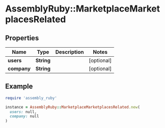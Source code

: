 # AssemblyRuby::MarketplaceMarketplacesRelated

## Properties

| Name | Type | Description | Notes |
| ---- | ---- | ----------- | ----- |
| **users** | **String** |  | [optional] |
| **company** | **String** |  | [optional] |

## Example

```ruby
require 'assembly_ruby'

instance = AssemblyRuby::MarketplaceMarketplacesRelated.new(
  users: null,
  company: null
)
```

